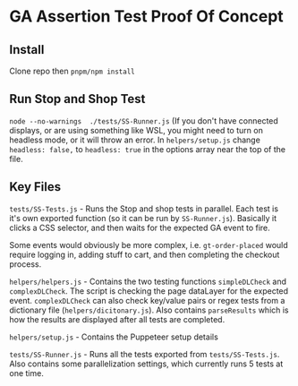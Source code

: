 # GA Assertion Test Proof Of Concept

## Install
Clone repo then `pnpm/npm install`

## Run Stop and Shop Test
`node --no-warnings  ./tests/SS-Runner.js`
(If you don't have connected displays, or are using something like WSL, you might need to turn on headless mode, or it will throw an error. In `helpers/setup.js` change `headless: false,` to `headless: true` in the options array near the top of the file.

## Key Files
`tests/SS-Tests.js` - Runs the Stop and shop tests in parallel.  Each test is it's own exported function (so it can be run by `SS-Runner.js`).
Basically it clicks a CSS selector, and then waits for the expected GA event to fire. 

Some events would obviously be more complex, i.e. `gt-order-placed` would require logging in, adding stuff to cart, and then completing the checkout process.

`helpers/helpers.js` - Contains the two testing functions `simpleDLCheck` and `complexDLCheck`. The script is checking the page dataLayer for the expected event. `complexDLCheck` can also check key/value pairs or regex tests from a dictionary file (`helpers/dicitonary.js`). Also contains `parseResults` which is how the results are displayed after all tests are completed.

`helpers/setup.js` - Contains the Puppeteer setup details

`tests/SS-Runner.js` - Runs all the tests exported from `tests/SS-Tests.js`. Also contains some parallelization settings, which currently runs 5 tests at one time.
